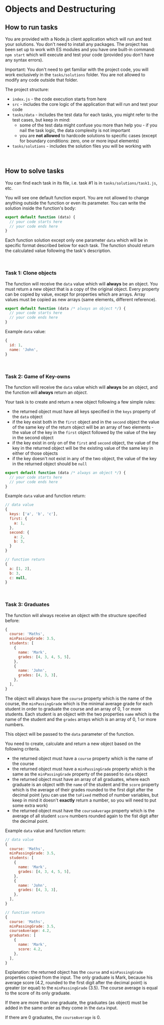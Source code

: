 # Objects and Destructuring

## How to run tasks

You are provided with a Node.js client application which will run and test your solutions. You don't need to install any packages. The project has been set up to work with ES modules and you have one built-in command: `npm start` which will execute and test your code (provided you don't have any syntax errors).

Important: You don't need to get familiar with the project code, you will work exclusively in the `tasks/solutions` folder. You are not allowed to modify any code outside that folder.

The project structure:

- `index.js` - the code execution starts from here
- `src` - includes the core logic of the application that will run and test your code
- `tasks/data` - includes the test data for each tasks, you might refer to the test cases, but keep in mind:
  - some of the test data might confuse you more than help you - if you nail the task logic, the data complexity is not important
  - you are **not allowed** to hardcode solutions to specific cases (except for boundary conditions: zero, one or more input elements)
- `tasks/solutions` - includes the solution files you will be working with

<br>

## How to solve tasks

You can find each task in its file, i.e. task #1 is in `tasks/solutions/task1.js`, etc.

You will see one default function export. You are not allowed to change anything outside the function or even its parameter. You can write the solution inside the function's body:

```js
export default function (data) {
  // your code starts here
  // your code ends here
}
```

Each function solution except only one parameter `data` which will be in specific format described below for each task. The function should return the calculated value following the task's description.

<br>

### Task 1: Clone objects

The function will receive the `data` value which will **always** be an object. You must return a new object that is a copy of the original object. Every property can be copied by value, except for properties which are arrays. Array values must be copied as new arrays (same elements, different reference).

```js
export default function (data /* always an object */) {
  // your code starts here
  // your code ends here
}
```

Example `data` value:

```js
{
  id: 1,
  name: 'John',
}
```

<br>

### Task 2: Game of Key-owns

The function will receive the `data` value which will **always** be an object, and the function will **always** return an _object_.

Your task is to create and return a new object following a few simple rules:

- the returned object must have all keys specified in the `keys` property of the `data` object
- if the key exist both in the `first` object and in the `second` object the value of the same key of the return object will be an array of two elements - the value of the key in the `first` object followed by the value of the key in the second object
- if the key exist in only on of the `first` and `second` object, the value of the key in the returned object will be the existing value of the same key in either of those objects
- if the key doesn't not exist in any of the two object, the value of the key in the returned object should be `null`

```js
export default function (data /* always an object */) {
  // your code starts here
  // your code ends here
}
```

Example `data` value and function return:

```js
// data value
{
  keys: ['a', 'b', 'c'],
  first: {
    a: 1,
  },
  second: {
    a: 2,
    b: 3,
  }
}

// function return
{
  a: [1, 2],
  b: 3,
  c: null,
}
```

<br>

### Task 3: Graduates

The function will always receive an object with the structure specified before:

```js
{
  course: 'Maths',
  minPassingGrade: 3.5,
  students: [
    {
      name: 'Mark',
      grades: [4, 3, 4, 5, 5],
    },
    {
      name: 'John',
      grades: [4, 3, 3],
    },
  ],
}
```

The object will always have the `course` property which is the name of the course, the `minPassingGrade` which is the minimal average grade for each student in order to graduate the course and an array of 0, 1 or more students. Each student is an object with the two properties `name` which is the name of the student and the `grades` arrays which is an array of 0, 1 or more numbers.

This object will be passed to the `data` parameter of the function.

You need to create, calculate and return a new object based on the following criteria.

- the returned object must have a `course` property which is the name of the course
- the returned object must have a `minPassingGrade` property which is the same as the `minPassingGrade` property of the passed to `data` object
- the returned object must have an array of all graduates, where each graduate is an object with the `name` of the student and the `score` property which is the average of their grades rounded to the first digit after the decimal point (you can use the `toFixed` method of number variables, but keep in mind it doesn't **exactly** return a number, so you will need to put some extra work)
- the returned object must have the `courseAverage` property which is the average of all student `score` numbers rounded again to the fist digit after the decimal point.

Example `data` value and function return:

```js
// data value
{
  course: 'Maths',
  minPassingGrade: 3.5,
  students: [
    {
      name: 'Mark',
      grades: [4, 3, 4, 5, 5],
    },
    {
      name: 'John',
      grades: [4, 3, 3],
    },
  ],
}

// function return
{
  course: 'Maths',
  minPassingGrade: 3.5,
  courseAverage: 4.2,
  graduates: [
    {
      name: 'Mark',
      score: 4.2,
    },
  ],
}
```

Explanation: the returned object has the `course` and `minPassingGrade` properties copied from the input. The only graduate is Mark, because his average score (4.2, rounded to the first digit after the decimal point) is greater (or equal) to the `minPassingGrade` (3.5). The course average is equal to the score of its only graduate.

If there are more than one graduate, the graduates (as object) must be added in the same order as they come in the `data` input.

If there are 0 graduates, the `courseAverage` is 0.
